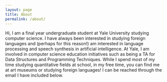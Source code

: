 ```yaml
---
layout: page
title: About
permalink: /about/
---
```


Hi, I am a final year undergraduate student at Yale University studying computer science. I have always been interested in studying foreign languages and (perhaps for this reason!) am interested in language processing and speech synthesis in artificial intelligence. At Yale, I am involved in computer science education initiatives such as being a TA for Data Structures and Programming Techniques. While I spend most of my time studying quantitative fields at school, in my free time, you can find me at art museums or studying foreign languages! I can be reached through the email I have included below.
